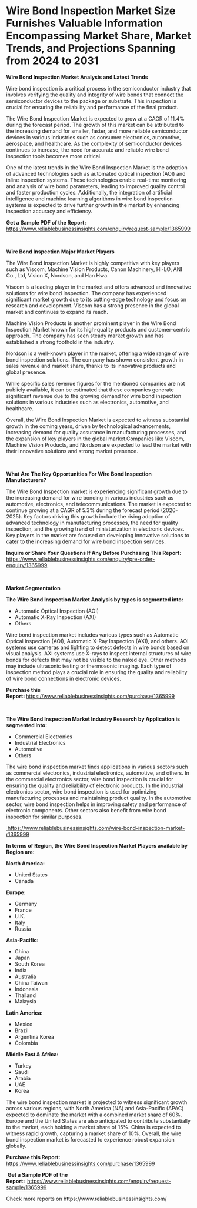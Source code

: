 <p><h1>Wire Bond Inspection Market Size Furnishes Valuable Information Encompassing Market Share, Market Trends, and Projections Spanning from 2024 to 2031</h1></p><p><strong>Wire Bond Inspection Market Analysis and Latest Trends</strong></p>
<p><p>Wire bond inspection is a critical process in the semiconductor industry that involves verifying the quality and integrity of wire bonds that connect the semiconductor devices to the package or substrate. This inspection is crucial for ensuring the reliability and performance of the final product.</p><p>The Wire Bond Inspection Market is expected to grow at a CAGR of 11.4% during the forecast period. The growth of this market can be attributed to the increasing demand for smaller, faster, and more reliable semiconductor devices in various industries such as consumer electronics, automotive, aerospace, and healthcare. As the complexity of semiconductor devices continues to increase, the need for accurate and reliable wire bond inspection tools becomes more critical.</p><p>One of the latest trends in the Wire Bond Inspection Market is the adoption of advanced technologies such as automated optical inspection (AOI) and inline inspection systems. These technologies enable real-time monitoring and analysis of wire bond parameters, leading to improved quality control and faster production cycles. Additionally, the integration of artificial intelligence and machine learning algorithms in wire bond inspection systems is expected to drive further growth in the market by enhancing inspection accuracy and efficiency.</p></p>
<p><strong>Get a Sample PDF of the Report:&nbsp;</strong> <a href="https://www.reliablebusinessinsights.com/enquiry/request-sample/1365999">https://www.reliablebusinessinsights.com/enquiry/request-sample/1365999</a></p>
<p>&nbsp;</p>
<p><strong>Wire Bond Inspection Major Market Players</strong></p>
<p><p>The Wire Bond Inspection Market is highly competitive with key players such as Viscom, Machine Vision Products, Canon Machinery, HI-LO, ANI Co., Ltd, Vision X, Nordson, and Han Hwa. </p><p>Viscom is a leading player in the market and offers advanced and innovative solutions for wire bond inspection. The company has experienced significant market growth due to its cutting-edge technology and focus on research and development. Viscom has a strong presence in the global market and continues to expand its reach.</p><p>Machine Vision Products is another prominent player in the Wire Bond Inspection Market known for its high-quality products and customer-centric approach. The company has seen steady market growth and has established a strong foothold in the industry.</p><p>Nordson is a well-known player in the market, offering a wide range of wire bond inspection solutions. The company has shown consistent growth in sales revenue and market share, thanks to its innovative products and global presence.</p><p>While specific sales revenue figures for the mentioned companies are not publicly available, it can be estimated that these companies generate significant revenue due to the growing demand for wire bond inspection solutions in various industries such as electronics, automotive, and healthcare.</p><p>Overall, the Wire Bond Inspection Market is expected to witness substantial growth in the coming years, driven by technological advancements, increasing demand for quality assurance in manufacturing processes, and the expansion of key players in the global market.Companies like Viscom, Machine Vision Products, and Nordson are expected to lead the market with their innovative solutions and strong market presence.</p></p>
<p>&nbsp;</p>
<p><strong>What Are The Key Opportunities For Wire Bond Inspection Manufacturers?</strong></p>
<p><p>The Wire Bond Inspection market is experiencing significant growth due to the increasing demand for wire bonding in various industries such as automotive, electronics, and telecommunications. The market is expected to continue growing at a CAGR of 5.3% during the forecast period (2020-2025). Key factors driving this growth include the rising adoption of advanced technology in manufacturing processes, the need for quality inspection, and the growing trend of miniaturization in electronic devices. Key players in the market are focused on developing innovative solutions to cater to the increasing demand for wire bond inspection services.</p></p>
<p><strong>Inquire or Share Your Questions If Any Before Purchasing This Report:</strong> <a href="https://www.reliablebusinessinsights.com/enquiry/pre-order-enquiry/1365999">https://www.reliablebusinessinsights.com/enquiry/pre-order-enquiry/1365999</a></p>
<p>&nbsp;</p>
<p><strong>Market Segmentation</strong></p>
<p><strong>The Wire Bond Inspection Market Analysis by types is segmented into:</strong></p>
<p><ul><li>Automatic Optical Inspection (AOI)</li><li>Automatic X-Ray Inspection (AXI)</li><li>Others</li></ul></p>
<p><p>Wire bond inspection market includes various types such as Automatic Optical Inspection (AOI), Automatic X-Ray Inspection (AXI), and others. AOI systems use cameras and lighting to detect defects in wire bonds based on visual analysis. AXI systems use X-rays to inspect internal structures of wire bonds for defects that may not be visible to the naked eye. Other methods may include ultrasonic testing or thermosonic imaging. Each type of inspection method plays a crucial role in ensuring the quality and reliability of wire bond connections in electronic devices.</p></p>
<p><strong>Purchase this Report:&nbsp;</strong><a href="https://www.reliablebusinessinsights.com/purchase/1365999">https://www.reliablebusinessinsights.com/purchase/1365999</a></p>
<p>&nbsp;</p>
<p><strong>The Wire Bond Inspection Market Industry Research by Application is segmented into:</strong></p>
<p><ul><li>Commercial Electronics</li><li>Industrial Electronics</li><li>Automotive</li><li>Others</li></ul></p>
<p><p>The wire bond inspection market finds applications in various sectors such as commercial electronics, industrial electronics, automotive, and others. In the commercial electronics sector, wire bond inspection is crucial for ensuring the quality and reliability of electronic products. In the industrial electronics sector, wire bond inspection is used for optimizing manufacturing processes and maintaining product quality. In the automotive sector, wire bond inspection helps in improving safety and performance of electronic components. Other sectors also benefit from wire bond inspection for similar purposes.</p></p>
<p><a href="https://www.reliablebusinessinsights.com/wire-bond-inspection-market-r1365999">&nbsp;https://www.reliablebusinessinsights.com/wire-bond-inspection-market-r1365999</a></p>
<p><strong>In terms of Region, the Wire Bond Inspection Market Players available by Region are:</strong></p>
<p>
    <p> <strong> North America: </strong>
        <ul>
            <li>United States</li>
            <li>Canada</li>
        </ul>
        </p> 
    <p> <strong> Europe: </strong>
        <ul>
            <li>Germany</li>
            <li>France</li>
            <li>U.K.</li>
            <li>Italy</li>
            <li>Russia</li>
        </ul>
        </p> 
    <p> <strong> Asia-Pacific: </strong>
        <ul>
            <li>China</li>
            <li>Japan</li>
            <li>South Korea</li>
            <li>India</li>
            <li>Australia</li>
            <li>China Taiwan</li>
            <li>Indonesia</li>
            <li>Thailand</li>
            <li>Malaysia</li>
        </ul>
        </p> 
    <p> <strong> Latin America: </strong>
        <ul>
            <li>Mexico</li>
            <li>Brazil</li>
            <li>Argentina Korea</li>
            <li>Colombia</li>
        </ul>
        </p> 
    <p> <strong> Middle East & Africa: </strong>
        <ul>
            <li>Turkey</li>
            <li>Saudi</li>
            <li>Arabia</li>
            <li>UAE</li>
            <li>Korea</li>
        </ul>
    </p>
    </p>
<p><p>The wire bond inspection market is projected to witness significant growth across various regions, with North America (NA) and Asia-Pacific (APAC) expected to dominate the market with a combined market share of 60%. Europe and the United States are also anticipated to contribute substantially to the market, each holding a market share of 15%. China is expected to witness rapid growth, capturing a market share of 10%. Overall, the wire bond inspection market is forecasted to experience robust expansion globally.</p></p>
<p><strong>Purchase this Report: </strong><a href="https://www.reliablebusinessinsights.com/purchase/1365999">https://www.reliablebusinessinsights.com/purchase/1365999</a></p>
<p>&nbsp;<strong>Get a Sample PDF of the Report:&nbsp;&nbsp;</strong><a href="https://www.reliablebusinessinsights.com/enquiry/request-sample/1365999">https://www.reliablebusinessinsights.com/enquiry/request-sample/1365999</a></p>
<p><strong></strong></p>
<p>Check more reports on https://www.reliablebusinessinsights.com/</p>